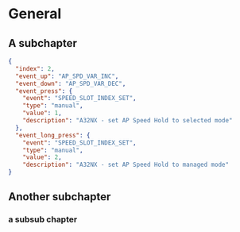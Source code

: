 # General

## A subchapter
```json
{
  "index": 2,
  "event_up": "AP_SPD_VAR_INC",
  "event_down": "AP_SPD_VAR_DEC",
  "event_press": {
    "event": "SPEED_SLOT_INDEX_SET",
    "type": "manual",
    "value": 1,
    "description": "A32NX - set AP Speed Hold to selected mode"
  },
  "event_long_press": {
    "event": "SPEED_SLOT_INDEX_SET",
    "type": "manual",
    "value": 2,
    "description": "A32NX - set AP Speed Hold to managed mode"
}
```

## Another subchapter
### a subsub chapter